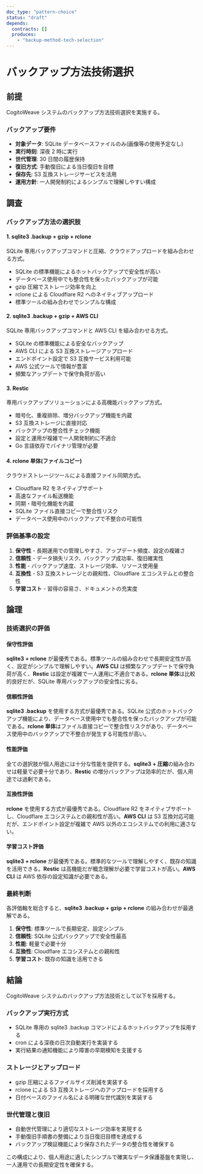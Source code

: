 ```yaml
---
doc_type: "pattern-choice"
status: "draft"
depends:
  contracts: []
  produces:
    - "backup-method-tech-selection"
---
```


# バックアップ方法技術選択

## 前提

CogitoWeave システムのバックアップ方法技術選択を実施する。

### バックアップ要件

- **対象データ**: SQLite データベースファイルのみ(画像等の使用予定なし)
- **実行時刻**: 深夜 2 時に実行
- **世代管理**: 30 日間の履歴保持
- **復旧方式**: 手動復旧による当日復旧を目標
- **保存先**: S3 互換ストレージサービスを活用
- **運用方針**: 一人開発制約によるシンプルで理解しやすい構成

## 調査

### バックアップ方法の選択肢

#### 1. sqlite3 .backup + gzip + rclone

SQLite 専用バックアップコマンドと圧縮、クラウドアップロードを組み合わせる方式。

- SQLite の標準機能によるホットバックアップで安全性が高い
- データベース使用中でも整合性を保ったバックアップが可能
- gzip 圧縮でストレージ効率を向上
- rclone による Cloudflare R2 へのネイティブアップロード
- 標準ツールの組み合わせでシンプルな構成

#### 2. sqlite3 .backup + gzip + AWS CLI

SQLite 専用バックアップコマンドと AWS CLI を組み合わせる方式。

- SQLite の標準機能による安全なバックアップ
- AWS CLI による S3 互換ストレージアップロード
- エンドポイント設定で S3 互換サービス利用可能
- AWS 公式ツールで情報が豊富
- 頻繁なアップデートで保守負荷が高い

#### 3. Restic

専用バックアップソリューションによる高機能バックアップ方式。

- 暗号化、重複排除、増分バックアップ機能を内蔵
- S3 互換ストレージに直接対応
- バックアップの整合性チェック機能
- 設定と運用が複雑で一人開発制約に不適合
- Go 言語依存でバイナリ管理が必要

#### 4. rclone 単体(ファイルコピー)

クラウドストレージツールによる直接ファイル同期方式。

- Cloudflare R2 をネイティブサポート
- 高速なファイル転送機能
- 同期・暗号化機能を内蔵
- SQLite ファイル直接コピーで整合性リスク
- データベース使用中のバックアップで不整合の可能性

### 評価基準の設定

1. **保守性** - 長期運用での管理しやすさ、アップデート頻度、設定の複雑さ
2. **信頼性** - データ損失リスク、バックアップ成功率、復旧確実性
3. **性能** - バックアップ速度、ストレージ効率、リソース使用量
4. **互換性** - S3 互換ストレージとの親和性、Cloudflare エコシステムとの整合性
5. **学習コスト** - 習得の容易さ、ドキュメントの充実度

## 論理

### 技術選択の評価

#### 保守性評価

**sqlite3 + rclone** が最優秀である。標準ツールの組み合わせで長期安定性が高く、設定がシンプルで理解しやすい。**AWS CLI** は頻繁なアップデートで保守負荷が高く、**Restic** は設定が複雑で一人運用に不適合である。**rclone 単体**は比較的良好だが、SQLite 専用バックアップの安全性に劣る。

#### 信頼性評価

**sqlite3 .backup** を使用する方式が最優秀である。SQLite 公式のホットバックアップ機能により、データベース使用中でも整合性を保ったバックアップが可能である。**rclone 単体**はファイル直接コピーで整合性リスクがあり、データベース使用中のバックアップで不整合が発生する可能性が高い。

#### 性能評価

全ての選択肢が個人用途には十分な性能を提供する。**sqlite3 + 圧縮**の組み合わせは軽量で必要十分であり、**Restic** の増分バックアップは効率的だが、個人用途では過剰である。

#### 互換性評価

**rclone** を使用する方式が最優秀である。Cloudflare R2 をネイティブサポートし、Cloudflare エコシステムとの親和性が高い。**AWS CLI** は S3 互換対応可能だが、エンドポイント設定が複雑で AWS 以外のエコシステムでの利用に適さない。

#### 学習コスト評価

**sqlite3 + rclone** が最優秀である。標準的なツールで理解しやすく、既存の知識を活用できる。**Restic** は高機能だが概念理解が必要で学習コストが高い。**AWS CLI** は AWS 依存の設定知識が必要である。

### 最終判断

各評価軸を総合すると、**sqlite3 .backup + gzip + rclone** の組み合わせが最適解である。

1. **保守性**: 標準ツールで長期安定、設定シンプル
2. **信頼性**: SQLite 公式バックアップで安全性最高
3. **性能**: 軽量で必要十分
4. **互換性**: Cloudflare エコシステムとの親和性
5. **学習コスト**: 既存の知識を活用できる

## 結論

<!-- GLOBAL_CONCLUSION_BEGIN: backup-method-tech-selection -->

CogitoWeave システムのバックアップ方法技術として以下を採用する。

### バックアップ実行方式

- SQLite 専用の sqlite3 .backup コマンドによるホットバックアップを採用する
- cron による深夜の日次自動実行を実装する
- 実行結果の通知機能により障害の早期検知を支援する

### ストレージとアップロード

- gzip 圧縮によるファイルサイズ削減を実装する
- rclone による S3 互換ストレージへのアップロードを採用する
- 日付ベースのファイル名による明確な世代識別を実装する

### 世代管理と復旧

- 自動世代管理により適切なストレージ効率を実現する
- 手動復旧手順書の整備により当日復旧目標を達成する
- バックアップ検証機能により保存されたデータの整合性を確保する

この構成により、個人用途に適したシンプルで確実なデータ保護基盤を実現し、一人運用での長期安定性を確保する。

<!-- GLOBAL_CONCLUSION_END: backup-method-tech-selection -->
